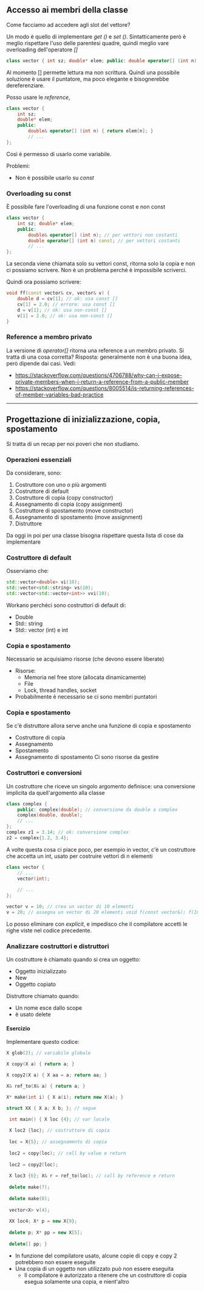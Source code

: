 ## Accesso ai membri della classe
Come facciamo ad accedere agli slot del vettore?

Un modo è quello di implementare _get ()_ e _set ()_. Sintatticamente però è meglio rispettare l'uso delle parentesi quadre, quindi meglio vare overloading dell'operatore  _[]_

```c++
class vector { int sz; double* elem; public: double operator[] (int n) { return elem[n]; } // ... };
```
Al momento [] permette lettura ma non scrittura. Quindi una possibile soluzione è usare il puntatore, ma poco elegante e bisognerebbe dereferenziare.

Posso usare le *reference*, 
```c++
class vector { 
	int sz; 
	double* elem; 
	public: 
		double& operator[] (int n) { return elem[n]; } 
		// ... 
};
```

Così è permesso di usarlo come variabile.

Problemi:
- Non è possibile usarlo su *const*
### Overloading su const
È possibile fare l'overloading di una funzione const e non const
```c++
class vector { 
	int sz; double* elem; 
	public: 
		double& operator[] (int n); // per vettori non costanti 
		double operator[] (int n) const; // per vettori costanti 
		// ... 
};
```
La seconda viene chiamata solo su vettori const, ritorna solo la copia e non ci possiamo scrivere. Non è un problema perché è impossibile scriverci.

Quindi ora possiamo scrivere:
```c++
void ff(const vector& cv, vector& v) { 
	double d = cv[1]; // ok: usa const [] 
	cv[1] = 2.0; // errore: usa const [] 
	d = v[1]; // ok: usa non-const [] 
	v[1] = 2.0; // ok: usa non-const [] 
}
```

### Reference a membro privato
La versione di *operator[]* ritorna una reference a un membro privato. Si tratta di una cosa corretta?
Risposta: generalmente non è una buona idea, però dipende dai casi. Vedi:
- https://stackoverflow.com/questions/4706788/why-can-i-expose-private-members-when-i-return-a-reference-from-a-public-member
- https://stackoverflow.com/questions/8005514/is-returning-references-of-member-variables-bad-practice
---
## Progettazione di inizializzazione, copia, spostamento
Si tratta di un recap per noi poveri che non studiamo.

### Operazioni essenziali
Da considerare, sono:
1. Costruttore con uno o più argomenti 
2. Costruttore di default 
3. Costruttore di copia (copy constructor) 
4. Assegnamento di copia (copy assignment) 
5. Costruttore di spostamento (move constructor) 
6. Assegnamento di spostamento (move assignment) 
7. Distruttore

Da oggi in poi per una classe bisogna rispettare questa lista di cose da implementare

### Costruttore di default
Osserviamo che:
```c++
std::vector<double> vi(10); 
std::vector<std::string> vs(10); 
std::vector<std::vector<int>> vvi(10);
```

Workano perchéci sono costruttori di default di:
- Double
- Std:: string 
- Std:: vector (int) e int

### Copia e spostamento
Necessario se acquisiamo risorse (che devono essere liberate) 
- Risorse: 
	- Memoria nel free store (allocata dinamicamente) 
	- File 
	- Lock, thread handles, socket
- Probabilmente è necessario se ci sono membri puntatori

### Copia e spostamento
Se c'è distruttore allora serve anche una funzione di copia e spostamento
- Costruttore di copia
- Assegnamento
- Spostamento
- Assegnamento di spostamento
Ci sono risorse da gestire


### Costruttori e conversioni
Un costruttore che riceve un singolo argomento definisce: una conversione implicita da quell'argomento alla classe

```c++
class complex { 
	public: complex(double); // conversione da double a complex 
	complex(double, double); 
	// ... 
}; 
complex z1 = 3.14; // ok: conversione complex 
z2 = complex{1.2, 3.4};
```

A volte questa cosa ci piace poco, per esempio in vector, c'è un costruttore che accetta un int, usato per costruire vettori di n elementi

```c++
class vector { 
	// ... 
	vector(int); 
	
	// ... 
}; 

vector v = 10; // crea un vector di 10 elementi 
v = 20; // assegna un vector di 20 elementi void f(const vector&); f(10); // chiama f con un vettore di 10 elementi
```

Lo posso eliminare con *explicit*, e impedisco che il compilatore accetti le righe viste nel codice precedente.


### Analizzare costruttori e distruttori
Un costruttore è chiamato quando si crea un oggetto:
- Oggetto inizializzato
- New
- Oggetto copiato

Distruttore chiamato quando:
- Un nome esce dallo scope
- è usato delete

#### Esercizio
Implementare questo codice:
```c++
X glob(2); // variabile globale 

X copy(X a) { return a; } 

X copy2(X a) { X aa = a; return aa; } 

X& ref_to(X& a) { return a; } 

X* make(int i) { X a(i); return new X(a); } 

struct XX { X a; X b; }; // segue
```

```c++
 int main() { X loc {4}; // var locale 
 
 X loc2 {loc}; // costruttore di copia 
 
 loc = X{5}; // assegnamento di copia 
 
 loc2 = copy(loc); // call by value e return 
 
 loc2 = copy2(loc); 
 
 X loc3 {6}; X& r = ref_to(loc); // call by reference e return 
 
 delete make(7); 
 
 delete make(8); 
 
 vector<X> v(4); 
 
 XX loc4; X* p = new X{9}; 
 
 delete p; X* pp = new X[5]; 
 
 delete[] pp; }
```

- In funzione del compilatore usato, alcune copie di copy e copy 2 potrebbero non essere eseguite
- Una copia di un oggetto non utilizzato può non essere eseguita
	- Il compilatore è autorizzato a ritenere che un costruttore di copia esegua solamente una copia, e nient'altro